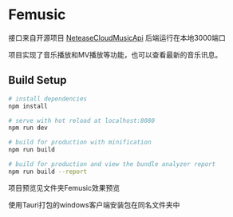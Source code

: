 # Femusic

接口来自开源项目
[NeteaseCloudMusicApi](https://github.com/Binaryify/NeteaseCloudMusicApi)
后端运行在本地3000端口

项目实现了音乐播放和MV播放等功能，也可以查看最新的音乐讯息。


## Build Setup

``` bash
# install dependencies
npm install

# serve with hot reload at localhost:8080
npm run dev

# build for production with minification
npm run build

# build for production and view the bundle analyzer report
npm run build --report
```

项目预览见文件夹Femusic效果预览

使用Tauri打包的windows客户端安装包在同名文件夹中
